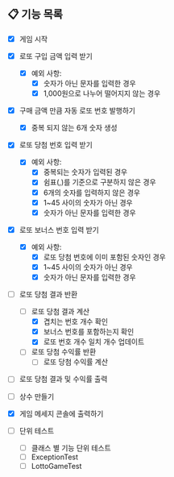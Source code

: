 ## 📋 기능 목록

- [x] 게임 시작 
- [x] 로또 구입 금액 입력 받기 
  - [x] 예외 사항:
    - [x] 숫자가 아닌 문자를 입력한 경우 
    - [x] 1,000원으로 나누어 떨어지지 않는 경우
- [x] 구매 금액 만큼 자동 로또 번호 발행하기 
  - [x] 중복 되지 않는 6개 숫자 생성 
- [x] 로또 당첨 번호 입력 받기 
  - [x] 예외 사항:
    - [x] 중복되는 숫자가 입력된 경우
    - [x] 쉼표(,)를 기준으로 구분하지 않은 경우
    - [x] 6개의 숫자를 입력하지 않은 경우 
    - [x] 1~45 사이의 숫자가 아닌 경우 
    - [x] 숫자가 아닌 문자를 입력한 경우 
- [x] 로또 보너스 번호 입력 받기 
  - [x] 예외 사항:
    - [x] 로또 당첨 번호에 이미 포함된 숫자인 경우 
    - [x] 1~45 사이의 숫자가 아닌 경우 
    - [x] 숫자가 아닌 문자를 입력한 경우 
- [ ] 로또 당첨 결과 반환 
  - [ ] 로또 당첨 결과 계산 
    - [x] 겹치는 번호 개수 확인 
    - [x] 보너스 번호를 포함하는지 확인 
    - [x] 로또 번호 개수 일치 개수 업데이트 
  - [ ] 로또 당첨 수익률 반환 
    - [ ] 로또 당첨 수익률 계산 
- [ ] 로또 당첨 결과 및 수익률 출력 

- [ ] 상수 만들기 
- [x] 게임 메세지 콘솔에 출력하기 

- [ ] 단위 테스트
  - [ ] 클래스 별 기능 단위 테스트
  - [ ] ExceptionTest 
  - [ ] LottoGameTest